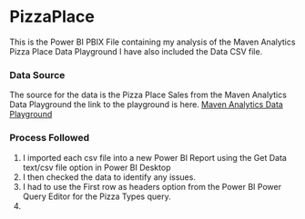 # PizzaPlace
This is the Power BI PBIX File containing my analysis of the Maven Analytics Pizza Place Data Playground I have also included the Data CSV file.

### Data Source ###
The source for the data is the Pizza Place Sales from the Maven Analytics Data Playground the link to the playground is here.
[Maven Analytics Data Playground](https://www.mavenanalytics.io/data-playground)

### Process Followed ###
1. I imported each csv file into a new Power BI Report using the Get Data text/csv file option in Power BI Desktop
2. I then checked the data to identify any issues.
3. I had to use the First row as headers option from the Power BI Power Query Editor for the Pizza Types query.
4. 
